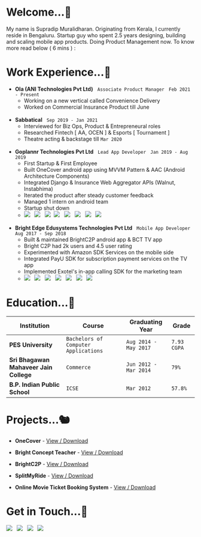 <!--
**supro-96/supro-96** is a ✨ _special_ ✨ repository because its `README.md` (this file) appears on your GitHub profile.

Here are some ideas to get you started:

- 🔭 I’m currently working on ...
- 🌱 I’m currently learning ...
- 👯 I’m looking to collaborate on ...
- 🤔 I’m looking for help with ...
- 💬 Ask me about ...
- 📫 How to reach me: ...
- 😄 Pronouns: ...
- ⚡ Fun fact: ...
-->

# Welcome...:rat:


My name is Supradip Muralidharan. Originating from Kerala, I currently reside in Bengaluru. Startup guy who spent 2.5 years designing, building and scaling mobile app products. Doing Product Management now. To know more read below ( 6 mins ) :


# Work Experience...:bat:
* **Ola (ANI Technologies Pvt Ltd)** &nbsp; `Associate Product Manager` &nbsp; `Feb 2021 - Present`
  - Working on a new vertical called Convenience Delivery
  - Worked on Commercial Insurance Product till June
  <br />
* **Sabbatical** &nbsp; `Sep 2019 - Jan 2021`
  - Interviewed for Biz Ops, Product & Entrepreneural roles
  - Researched Fintech [ AA, OCEN ] & Esports [ Tournament ]
  - Theatre acting & backstage till `Mar 2020`
  <br />
* **Goplannr Technologies Pvt Ltd** &nbsp; `Lead App Developer` &nbsp; `Jan 2019 - Aug 2019`
  - First Startup & First Employee
  - Built OneCover android app using MVVM Pattern & AAC (Android Architecture Components)
  - Integrated Django & Insurance Web Aggregator APIs (Walnut, Instabhima)
  - Iterated the product after steady customer feedback
  - Managed 1 intern on android team
  - Startup shut down
  - ![](https://img.shields.io/badge/IDE-Android_Studio-informational?style=flat&color=2bbc8a) &nbsp; ![](https://img.shields.io/badge/Languages-Kotlin,_Java,_XML-informational?style=flat&color=2bbc8a) &nbsp; ![](https://img.shields.io/badge/Design-Sketch_&_Zeplin-informational?style=flat&color=2bbc8a)&nbsp; ![](https://img.shields.io/badge/Product_Management-Confluence,_JIRA,_Mixpanel,_Google_Analytics-informational?style=flat&color=2bbc8a) &nbsp; ![](https://img.shields.io/badge/Team_Communication-Slack-informational?style=flat&color=2bbc8a) &nbsp; ![](https://img.shields.io/badge/Backend-AWS_&_Firebase-informational?style=flat&color=2bbc8a) &nbsp; ![](https://img.shields.io/badge/Version_Control-Git-informational?style=flat&color=2bbc8a) &nbsp; ![](https://img.shields.io/badge/Others-Postman_&_Jenkins-informational?style=flat&color=2bbc8a)
  <br />
* **Bright Edge Edusystems Technologies Pvt Ltd** &nbsp; `Mobile App Developer` &nbsp; `Aug 2017 - Sep 2018`
  - Built & maintained BrightC2P android app & BCT TV app
  - Bright C2P had 2k users and 4.5 user rating
  - Experimented with Amazon SDK Services on the mobile side
  - Integrated PayU SDK for subscription payment services on the TV app
  - Implemented Exotel's in-app calling SDK for the marketing team
  - ![](https://img.shields.io/badge/IDE-Android_Studio-informational?style=flat&color=2bbc8a) &nbsp; ![](https://img.shields.io/badge/Languages-Java,_SQL-informational?style=flat&color=2bbc8a) &nbsp; ![](https://img.shields.io/badge/Design-Adobe_XD-informational?style=flat&color=2bbc8a) &nbsp; ![](https://img.shields.io/badge/Product_Management-Microsoft_Docs_&_Excel-informational?style=flat&color=2bbc8a) &nbsp; ![](https://img.shields.io/badge/Backend-AWS_&_Firebase-informational?style=flat&color=2bbc8a) &nbsp; ![](https://img.shields.io/badge/Version_Control-Git-informational?style=flat&color=2bbc8a) &nbsp; ![](https://img.shields.io/badge/Others-Postman-informational?style=flat&color=2bbc8a)
  
# Education...:owl:
Institution | Course | Graduating Year | Grade
------------ | ------------- | ------------ | ------------
**PES University** | `Bachelors of Computer Applications` | `Aug 2014 - May 2017` | `7.93 CGPA`
**Sri Bhagawan Mahaveer Jain College** | `Commerce` | `Jun 2012 - Mar 2014` | `79%`
**B.P. Indian Public School** | `ICSE` | `Mar 2012` | `57.8%`
  
# Projects...:chipmunk:

* **OneCover** - [View / Download](https://photos.app.goo.gl/vDsBTHGopbXi1vNb8)

* **Bright Concept Teacher** - [View / Download](https://github.com/supro-96/supro-96/blob/main/Bright%20Concept%20Teacher.pdf)

* **BrightC2P** - [View / Download](https://photos.app.goo.gl/vDsBTHGopbXi1vNb8)

* **SplitMyRide** - [View / Download](https://github.com/supro-96/supro-96/blob/main/SplitMyRide.pdf)

* **Online Movie Ticket Booking System** - [View / Download](https://github.com/supro-96/supro-96/blob/main/Online%20Movie%20Ticket%20Booking%20System.pdf)

# Get in Touch...:frog:

  <a href="https://stackoverflow.com/users/8525451/supro-96"><img src="https://img.shields.io/badge/-Stack_Overflow_(Street_Credits)-F5F5F5?style=flat-square&amp;logo=StackOverflow"></a> &nbsp; <a href="https://www.youtube.com/channel/UCG0lG4-WSEakzf4dIzIlayA"><img src="https://img.shields.io/badge/-Youtube_(Motovlogs)-F5F5F5?style=flat-square&amp;logo=Youtube&amp;logoColor=red"></a> &nbsp; <img src="https://img.shields.io/badge/-pradip.withu@gmail.com-F5F5F5?style=flat-square&amp;logo=Gmail"> &nbsp; <img src="https://img.shields.io/badge/-+917259837601-F5F5F5?style=flat-square&amp;logo=Whatsapp">  <br /> 
